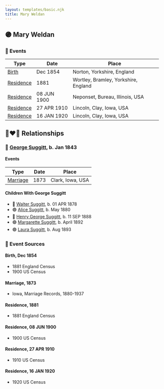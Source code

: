 ```yaml
---
layout: templates/basic.njk
title: Mary Weldan
---
```

## 🟣 Mary Weldan

### 📆 Events

Type | Date | Place
------ | ------ | ------
[Birth](#event-f18c9f7d-2c3f-4945-8f5e-b077bf73c8a6) | Dec 1854 | Norton, Yorkshire, England
[Residence](#event-0fb11f66-4ba6-498a-b0a0-ea342cbf6037) | 1881 | Wortley, Bramley, Yorkshire, England
[Residence](#event-46fec321-2c6c-4059-8cfb-9c917fc18f41) | 08 JUN 1900 | Neponset, Bureau, Illinois, USA
[Residence](#event-58e355e0-b5f0-45cd-8052-8e2fc550493d) | 27 APR 1910 | Lincoln, Clay, Iowa, USA
[Residence](#event-ab8577cd-4f49-47cf-950e-66dd06e75f1d) | 16 JAN 1920 | Lincoln, Clay, Iowa, USA

## 👩‍❤️‍👨 Relationships

### 🔵 [George Suggitt](/people/4/48171276), b. Jan 1843

#### Events

Type | Date | Place
------ | ------ | ------
[Marriage](#event-98d2aa44-5f7d-4f29-9a88-c7a56cfc9d18) | 1873 | Clark, Iowa, USA
#### Children With George Suggitt
* 🔵 [Walter Suggitt](/people/4/45804510), b. 01 APR 1878
* 🟣 [Alice Suggitt](/people/9/95727407), b. May 1880
* 🔵 [Henry George Suggitt](/people/7/7271894), b. 11 SEP 1888
* 🟣 [Margarette Suggitt](/people/6/62628030), b. April 1892
* 🟣 [Laura Suggitt](/people/9/99639932), b. Aug 1893
### 📰 Event Sources

#### <a id="event-f18c9f7d-2c3f-4945-8f5e-b077bf73c8a6"></a> Birth, Dec 1854
* 1881 England Census
* 1900 US Census

#### <a id="event-98d2aa44-5f7d-4f29-9a88-c7a56cfc9d18"></a> Marriage, 1873
* Iowa, Marriage Records, 1880-1937

#### <a id="event-0fb11f66-4ba6-498a-b0a0-ea342cbf6037"></a> Residence, 1881
* 1881 England Census

#### <a id="event-46fec321-2c6c-4059-8cfb-9c917fc18f41"></a> Residence, 08 JUN 1900
* 1900 US Census

#### <a id="event-58e355e0-b5f0-45cd-8052-8e2fc550493d"></a> Residence, 27 APR 1910
* 1910 US Census
#### <a id="event-ab8577cd-4f49-47cf-950e-66dd06e75f1d"></a> Residence, 16 JAN 1920
* 1920 US Census

